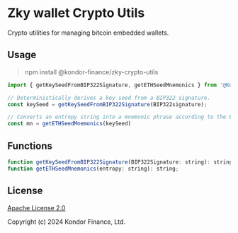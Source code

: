 # Zky wallet Crypto Utils

Crypto utilities for managing bitcoin embedded wallets.

## Usage

> npm install @kondor-finance/zky-crypto-utils

```js
import { getKeySeedFromBIP322Signature, getETHSeedMnemonics } from '@KondorFinance/zky-crypto-utils';

// Deterministically derives a key seed from a BIP322 signature.
const keySeed = getKeySeedFromBIP322Signature(BIP322signature);

// Converts an entropy string into a mnemonic phrase according to the BIP39 standard.
const mn = getETHSeedMnemonics(keySeed)
```

## Functions
```js
function getKeySeedFromBIP322Signature(BIP322Signature: string): string;
function getETHSeedMnemonics(entropy: string): string;
```

## License

[Apache License 2.0](./LICENSE)

Copyright (c) 2024 Kondor Finance, Ltd.